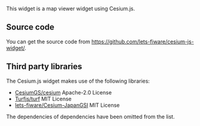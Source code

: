 This widget is a map viewer widget using Cesium.js.

## Source code

You can get the source code from https://github.com/lets-fiware/cesium-js-widget/.

## Third party libraries

The Cesium.js widget makes use of the following libraries:

- [CesiumGS/cesium](https://github.com/CesiumGS/cesium) Apache-2.0 License
- [Turfjs/turf](https://github.com/Turfjs/turf) MIT License
- [lets-fiware/Cesium-JapanGSI](https://github.com/lets-fiware/Cesium-JapanGSI) MIT License

The dependencies of dependencies have been omitted from the list.
